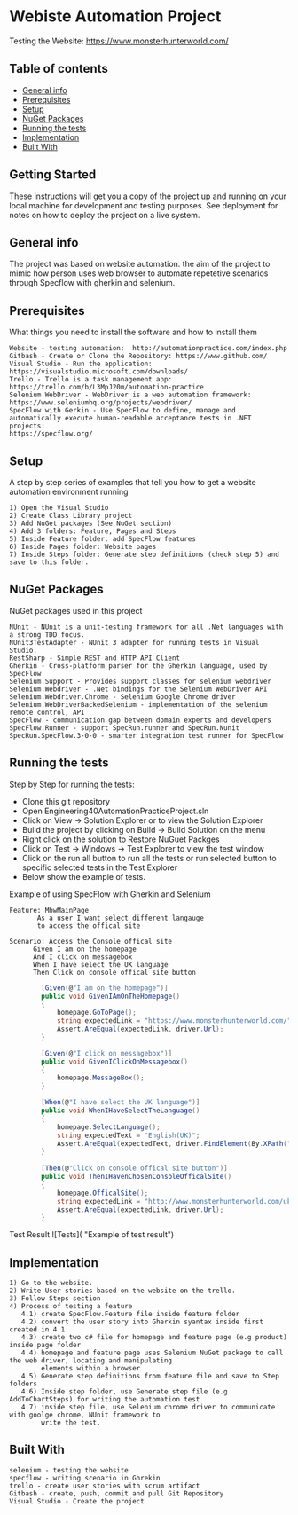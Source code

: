 # Webiste Automation Project
Testing the Website: https://www.monsterhunterworld.com/

## Table of contents
* [General info](#general-info)
* [Prerequisites](#Prerequisites)
* [Setup](#setup)
* [NuGet Packages](#Nuget-Packages)
* [Running the tests](#Running-the-tests)
* [Implementation](#Implementation)
* [Built With](#Built-With)

## Getting Started
These instructions will get you a copy of the project up and running on your local machine for development and testing purposes. See deployment for notes on how to deploy the project on a live system.

## General info
The project was based on website automation. the aim of the project to mimic how person uses web browser to automate repetetive scenarios through Specflow with gherkin and selenium. 

## Prerequisites
What things you need to install the software and how to install them
```
Website - testing automation:  http://automationpractice.com/index.php
Gitbash - Create or Clone the Repository: https://www.github.com/
Visual Studio - Run the application: https://visualstudio.microsoft.com/downloads/ 
Trello - Trello is a task management app: https://trello.com/b/L3MpJ20m/automation-practice
Selenium WebDriver - WebDriver is a web automation framework: https://www.seleniumhq.org/projects/webdriver/
SpecFlow with Gerkin - Use SpecFlow to define, manage and automatically execute human-readable acceptance tests in .NET projects: 
https://specflow.org/
```

## Setup
A step by step series of examples that tell you how to get a website automation environment running
```
1) Open the Visual Studio
2) Create Class Library project
3) Add NuGet packages (See NuGet section)
4) Add 3 folders: Feature, Pages and Steps
5) Inside Feature folder: add SpecFlow features
6) Inside Pages folder: Website pages 
7) Inside Steps folder: Generate step definitions (check step 5) and save to this folder.
```

## NuGet Packages
NuGet packages used in this project
```
NUnit - NUnit is a unit-testing framework for all .Net languages with a strong TDD focus.
NUnit3TestAdapter - NUnit 3 adapter for running tests in Visual Studio.
RestSharp - Simple REST and HTTP API Client
Gherkin - Cross-platform parser for the Gherkin language, used by SpecFlow
Selenium.Support - Provides support classes for selenium webdriver 
Selenium.Webdriver - .Net bindings for the Selenium WebDriver API
Selenium.Webdriver.Chrome - Selenium Google Chrome driver 
Selenium.WebDriverBackedSelenium - implementation of the selenium remote control, API
SpecFlow - communication gap between domain experts and developers
SpecFlow.Runner - support SpecRun.runner and SpecRun.Nunit
SpecRun.SpecFlow.3-0-0 - smarter integration test runner for SpecFlow
```

## Running the tests
Step by Step for running the tests:
* Clone this git repository
* Open Engineering40AutomationPracticeProject.sln
* Click on View -> Solution Explorer or to view the Solution Explorer
* Build the project by clicking on Build -> Build Solution on the menu
* Right click on the solution to Restore NuGuet Packges
* Click on Test -> Windows -> Test Explorer to view the test window
* Click on the run all button to run all the tests or run selected button to specific selected tests in the Test Explorer
* Below show the example of tests. 

Example of using SpecFlow with Gherkin and Selenium
```SpecFlow 
Feature: MhwMainPage
       As a user I want select different langauge 
       to access the offical site

Scenario: Access the Console offical site
      Given I am on the homepage 
      And I click on messagebox 
      When I have select the UK language 
      Then Click on console offical site button
```
```C# 
        [Given(@"I am on the homepage")]
        public void GivenIAmOnTheHomepage()
        {
            homepage.GoToPage();
            string expectedLink = "https://www.monsterhunterworld.com/";
            Assert.AreEqual(expectedLink, driver.Url);
        }

        [Given(@"I click on messagebox")]
        public void GivenIClickOnMessagebox()
        {
            homepage.MessageBox();
        }

        [When(@"I have select the UK language")]
        public void WhenIHaveSelectTheLanguage()
        {
            homepage.SelectLanguage();
            string expectedText = "English(UK)";
            Assert.AreEqual(expectedText, driver.FindElement(By.XPath("//*[@id='language']/select/option[3]")).Text);
        }
        
        [Then(@"Click on console offical site button")]
        public void ThenIHavenChosenConsoleOfficalSite()
        {
            homepage.OfficalSite();
            string expectedLink = "http://www.monsterhunterworld.com/uk/";
            Assert.AreEqual(expectedLink, driver.Url);
        }
```

Test Result
![Tests]( "Example of test result")


## Implementation
```
1) Go to the website.
2) Write User stories based on the website on the trello.
3) Follow Steps section 
4) Process of testing a feature
   4.1) create SpecFlow.Feature file inside feature folder
   4.2) convert the user story into Gherkin syantax inside first created in 4.1
   4.3) create two c# file for homepage and feature page (e.g product) inside page folder
   4.4) homepage and feature page uses Selenium NuGet package to call the web driver, locating and manipulating 
        elements within a browser
   4.5) Generate step definitions from feature file and save to Step folders 
   4.6) Inside step folder, use Generate step file (e.g AddToChartSteps) for writing the automation test 
   4.7) inside step file, use Selenium chrome driver to communicate with goolge chrome, NUnit framework to
        write the test.
```

## Built With
```
selenium - testing the website 
specflow - writing scenario in Ghrekin 
trello - create user stories with scrum artifact
Gitbash - create, push, commit and pull Git Repository
Visual Studio - Create the project 
```
